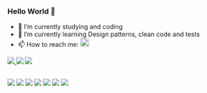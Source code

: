 ### Hello World 👋

- 🔭 I’m currently studying and coding
- 🌱 I’m currently learning Design patterns, clean code and tests
- 📫 How to reach me: <a href="https://www.linkedin.com/in/ogabrielelias/"><img style="height:20px;" src="https://img.shields.io/badge/LinkedIn-0077B5?style=for-the-badge&logo=linkedin&logoColor=white"></a>

<div style="display:flex; flex-direction:row;">
  <a href="https://www.github.com/Ogabrielelias">
    <img style="max-height:180px;" src="https://github-readme-stats.vercel.app/api?username=Ogabrielelias&show_icons=true&theme=tokyonight&hide_rank=true" />
    <img style="max-height:180px;" src="https://github-readme-stats.vercel.app/api/top-langs/?username=Ogabrielelias&layout=compact&theme=tokyonight" />
  </a>
  <img align="right" style="max-height:100px" src="https://i.pinimg.com/originals/f3/b8/63/f3b8633ef36bf0b5085c5d0f6020c919.gif">
</div>

##

<div class="container-dev">
  <img style="max-height:50px" src="https://cdn.jsdelivr.net/gh/devicons/devicon/icons/html5/html5-original.svg" />
  <img style="max-height:50px" src="https://cdn.jsdelivr.net/gh/devicons/devicon/icons/css3/css3-original.svg" />
  <img style="max-height:50px" src="https://cdn.jsdelivr.net/gh/devicons/devicon/icons/javascript/javascript-original.svg" />
  <img style="max-height:50px" src="https://cdn.jsdelivr.net/gh/devicons/devicon/icons/bootstrap/bootstrap-original.svg" />
  <img style="max-height:50px" src="https://cdn.jsdelivr.net/gh/devicons/devicon/icons/react/react-original.svg" />
  <img style="max-height:50px" src="https://cdn.jsdelivr.net/gh/devicons/devicon/icons/python/python-original.svg" />
  <img style="max-height:50px" src="https://cdn.jsdelivr.net/gh/devicons/devicon/icons/materialui/materialui-original.svg" />
</div>

